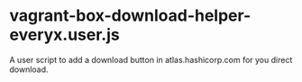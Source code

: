 # vagrant-box-download-helper-everyx.user.js
A user script to add a download button in atlas.hashicorp.com for you direct download.
